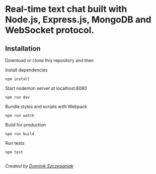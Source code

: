 # Real-time text chat built with Node.js, Express.js, MongoDB and WebSocket protocol.

##  Installation

Download or clone this repository and then

Install dependencies

    npm install

Start nodemon server at localhost:8080

    npm run dev
    
Bundle styles and scripts with Webpack
    
    npm run watch

Build for production

    npm run build

Run tests

    npm test

##

*Created by [Dominik Szczepaniak](http://devszczepaniak.pl/)*